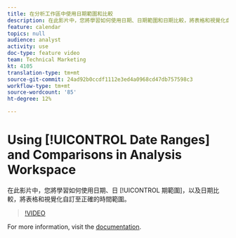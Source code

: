 ```yaml
---
title: 在分析工作區中使用日期範圍和比較
description: 在此影片中，您將學習如何使用日期、日期範圍和日期比較，將表格和視覺化自訂至正確的時間範圍。
feature: calendar
topics: null
audience: analyst
activity: use
doc-type: feature video
team: Technical Marketing
kt: 4105
translation-type: tm+mt
source-git-commit: 24ad92b0ccdf1112e3ed4a0968cd47db757598c3
workflow-type: tm+mt
source-wordcount: '85'
ht-degree: 12%

---
```



# Using [!UICONTROL Date Ranges] and Comparisons in Analysis Workspace

在此影片中，您將學習如何使用日期、日 [!UICONTROL 期範圍]，以及日期比較，將表格和視覺化自訂至正確的時間範圍。

>[!VIDEO](https://video.tv.adobe.com/v/30753/?quality=12)

For more information, visit the [documentation](https://docs.adobe.com/content/help/zh-Hant/analytics/analyze/analysis-workspace/components/calendar-date-ranges/calendar.html).
